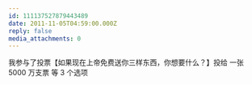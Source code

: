 ```yaml
---
id: 111137527879443489
date: 2011-11-05T04:59:00.000Z
reply: false
media_attachments: 0
---
```


我参与了投票【如果现在上帝免费送你三样东西，你想要什么？】投给 一张 5000 万支票 等 3 个选项 ​​​​

